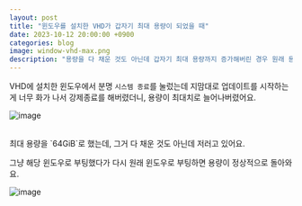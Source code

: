 ```yaml
---
layout: post
title: "윈도우를 설치한 VHD가 갑자기 최대 용량이 되었을 때"
date: 2023-10-12 20:00:00 +0900
categories: blog
image: window-vhd-max.png
description: "용량을 다 채운 것도 아닌데 갑자기 최대 용량까지 증가해버린 경우 원래 용량으로 되돌리기"
---
```


VHD에 설치한 윈도우에서 분명 `시스템 종료`를 눌렀는데 지맘대로 업데이트를 시작하는게 너무 화가 나서 강제종료를 해버렸더니, 용량이 최대치로 늘어나버렸어요.

![image]({{site.url}}{{site.baseurl}}/assets/images/thumb/window-vhd-max.png)

<br>
최대 용량을 `64GiB`로 했는데, 그거 다 채운 것도 아닌데 저러고 있어요.


그냥 해당 윈도우로 부팅했다가 다시 원래 윈도우로 부팅하면 용량이 정상적으로 돌아와요.

![image]({{site.url}}{{site.baseurl}}/assets/images/window-vhd-max/0.png)
